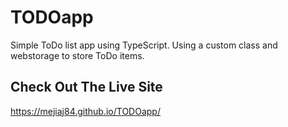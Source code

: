 # TODOapp
Simple ToDo list app using TypeScript. Using a custom class and webstorage to store ToDo items.

## Check Out The Live Site 
https://mejiaj84.github.io/TODOapp/
